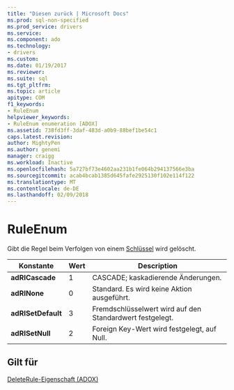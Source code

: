 ```yaml
---
title: "Diesen zurück | Microsoft Docs"
ms.prod: sql-non-specified
ms.prod_service: drivers
ms.service: 
ms.component: ado
ms.technology:
- drivers
ms.custom: 
ms.date: 01/19/2017
ms.reviewer: 
ms.suite: sql
ms.tgt_pltfrm: 
ms.topic: article
apitype: COM
f1_keywords:
- RuleEnum
helpviewer_keywords:
- RuleEnum enumeration [ADOX]
ms.assetid: 738fd3ff-3daf-483d-a0b9-88bef1be54c1
caps.latest.revision: 
author: MightyPen
ms.author: genemi
manager: craigg
ms.workload: Inactive
ms.openlocfilehash: 5a727bf73e4602aa231b1fe064b294137566e3ba
ms.sourcegitcommit: acab4bcab1385d645fafe2925130f102e114f122
ms.translationtype: MT
ms.contentlocale: de-DE
ms.lasthandoff: 02/09/2018
---
```

# <a name="ruleenum"></a>RuleEnum
Gibt die Regel beim Verfolgen von einem [Schlüssel](../../../ado/reference/adox-api/key-object-adox.md) wird gelöscht.  
  
|Konstante|Wert|Description|  
|--------------|-----------|-----------------|  
|**adRICascade**|1|CASCADE; kaskadierende Änderungen.|  
|**adRINone**|0|Standard. Es wird keine Aktion ausgeführt.|  
|**adRISetDefault**|3|Fremdschlüsselwert wird auf den Standardwert festgelegt.|  
|**adRISetNull**|2|Foreign Key-Wert wird festgelegt, auf Null.|  
  
## <a name="applies-to"></a>Gilt für  
 [DeleteRule-Eigenschaft (ADOX)](../../../ado/reference/adox-api/deleterule-property-adox.md)
